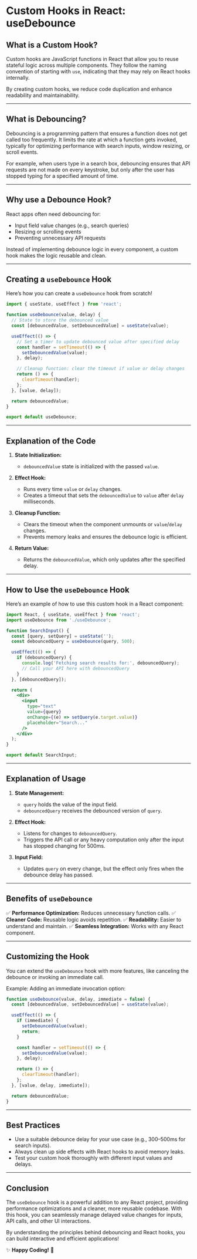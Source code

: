 # Custom Hooks in React: useDebounce

## What is a Custom Hook?

Custom hooks are JavaScript functions in React that allow you to reuse stateful logic across multiple components. They follow the naming convention of starting with `use`, indicating that they may rely on React hooks internally.

By creating custom hooks, we reduce code duplication and enhance readability and maintainability.

---

## What is Debouncing?

Debouncing is a programming pattern that ensures a function does not get called too frequently. It limits the rate at which a function gets invoked, typically for optimizing performance with search inputs, window resizing, or scroll events.

For example, when users type in a search box, debouncing ensures that API requests are not made on every keystroke, but only after the user has stopped typing for a specified amount of time.

---

## Why use a Debounce Hook?

React apps often need debouncing for:
- Input field value changes (e.g., search queries)
- Resizing or scrolling events
- Preventing unnecessary API requests

Instead of implementing debounce logic in every component, a custom hook makes the logic reusable and clean.

---

## Creating a `useDebounce` Hook

Here’s how you can create a `useDebounce` hook from scratch!

```jsx
import { useState, useEffect } from 'react';

function useDebounce(value, delay) {
  // State to store the debounced value
  const [debouncedValue, setDebouncedValue] = useState(value);

  useEffect(() => {
    // Set a timer to update debounced value after specified delay
    const handler = setTimeout(() => {
      setDebouncedValue(value);
    }, delay);

    // Cleanup function: clear the timeout if value or delay changes
    return () => {
      clearTimeout(handler);
    };
  }, [value, delay]);

  return debouncedValue;
}

export default useDebounce;
```

---

## Explanation of the Code

1. **State Initialization:**
   - `debouncedValue` state is initialized with the passed `value`.

2. **Effect Hook:**
   - Runs every time `value` or `delay` changes.
   - Creates a timeout that sets the `debouncedValue` to `value` after `delay` milliseconds.

3. **Cleanup Function:**
   - Clears the timeout when the component unmounts or `value`/`delay` changes.
   - Prevents memory leaks and ensures the debounce logic is efficient.

4. **Return Value:**
   - Returns the `debouncedValue`, which only updates after the specified delay.

---

## How to Use the `useDebounce` Hook

Here’s an example of how to use this custom hook in a React component:

```jsx
import React, { useState, useEffect } from 'react';
import useDebounce from './useDebounce';

function SearchInput() {
  const [query, setQuery] = useState('');
  const debouncedQuery = useDebounce(query, 500);

  useEffect(() => {
    if (debouncedQuery) {
      console.log('Fetching search results for:', debouncedQuery);
      // Call your API here with debouncedQuery
    }
  }, [debouncedQuery]);

  return (
    <div>
      <input
        type="text"
        value={query}
        onChange={(e) => setQuery(e.target.value)}
        placeholder="Search..."
      />
    </div>
  );
}

export default SearchInput;
```

---

## Explanation of Usage

1. **State Management:**
   - `query` holds the value of the input field.
   - `debouncedQuery` receives the debounced version of `query`.

2. **Effect Hook:**
   - Listens for changes to `debouncedQuery`.
   - Triggers the API call or any heavy computation only after the input has stopped changing for 500ms.

3. **Input Field:**
   - Updates `query` on every change, but the effect only fires when the debounce delay has passed.

---

## Benefits of `useDebounce`

✅ **Performance Optimization:** Reduces unnecessary function calls.
✅ **Cleaner Code:** Reusable logic avoids repetition.
✅ **Readability:** Easier to understand and maintain.
✅ **Seamless Integration:** Works with any React component.

---

## Customizing the Hook

You can extend the `useDebounce` hook with more features, like canceling the debounce or invoking an immediate call.

Example: Adding an immediate invocation option:

```jsx
function useDebounce(value, delay, immediate = false) {
  const [debouncedValue, setDebouncedValue] = useState(value);

  useEffect(() => {
    if (immediate) {
      setDebouncedValue(value);
      return;
    }

    const handler = setTimeout(() => {
      setDebouncedValue(value);
    }, delay);

    return () => {
      clearTimeout(handler);
    };
  }, [value, delay, immediate]);

  return debouncedValue;
}
```

---

## Best Practices

- Use a suitable debounce delay for your use case (e.g., 300–500ms for search inputs).
- Always clean up side effects with React hooks to avoid memory leaks.
- Test your custom hook thoroughly with different input values and delays.

---

## Conclusion

The `useDebounce` hook is a powerful addition to any React project, providing performance optimizations and a cleaner, more reusable codebase. With this hook, you can seamlessly manage delayed value changes for inputs, API calls, and other UI interactions.

By understanding the principles behind debouncing and React hooks, you can build interactive and efficient applications!

✨ **Happy Coding!** 🚀
